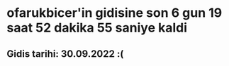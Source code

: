 # ofarukbicer'in gidisine son 6 gun 19 saat 52 dakika 55 saniye kaldi

## Gidis tarihi: 30.09.2022 :(